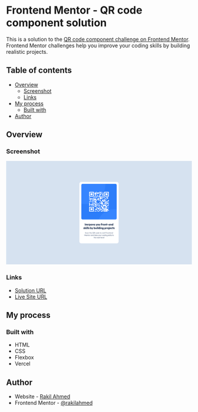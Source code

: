 # Frontend Mentor - QR code component solution

This is a solution to the [QR code component challenge on Frontend Mentor](https://www.frontendmentor.io/challenges/qr-code-component-iux_sIO_H). Frontend Mentor challenges help you improve your coding skills by building realistic projects.

## Table of contents

- [Overview](#overview)
  - [Screenshot](#screenshot)
  - [Links](#links)
- [My process](#my-process)
  - [Built with](#built-with)
- [Author](#author)

## Overview

### Screenshot

![](./images/demo.png)

### Links

- [Solution URL](https://www.frontendmentor.io/solutions/qr-code-component-Q6Q5_27ubU)
- [Live Site URL](https://qr-code-component-by-rakil.vercel.app)

## My process

### Built with

- HTML
- CSS
- Flexbox
- Vercel

## Author

- Website - [Rakil Ahmed](https://www.rakilahmed.com)
- Frontend Mentor - [@rakilahmed](https://www.frontendmentor.io/profile/rakilahmed)
